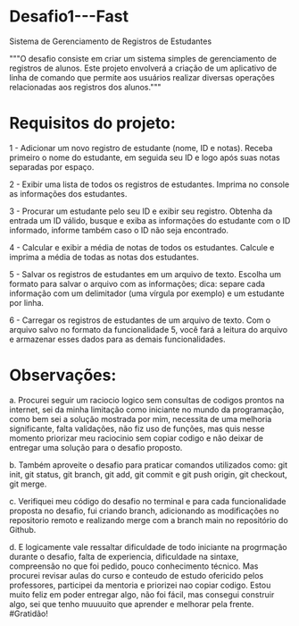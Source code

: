 # Desafio1---Fast
Sistema de Gerenciamento de Registros de Estudantes

  """O desafio consiste em criar um sistema simples de gerenciamento de registros de alunos. 
 Este projeto envolverá a criação de um aplicativo de linha de comando que permite aos usuários
 realizar diversas operações relacionadas aos registros dos alunos."""

 # Requisitos do projeto:

1 - Adicionar um novo registro de estudante (nome, ID e notas).
Receba primeiro o nome do estudante, em seguida seu ID e logo após suas notas separadas por espaço.

2 - Exibir uma lista de todos os registros de estudantes.
Imprima no console as informações dos estudantes.

3 - Procurar um estudante pelo seu ID e exibir seu registro.
Obtenha da entrada um ID válido, busque e exiba as informações do estudante com o ID informado, informe também caso o ID não seja encontrado.

4 - Calcular e exibir a média de notas de todos os estudantes.
Calcule e imprima a média de todas as notas dos estudantes.

5 - Salvar os registros de estudantes em um arquivo de texto.
Escolha um formato para salvar o arquivo com as informações; dica: separe cada informação com um delimitador (uma vírgula por exemplo) e um estudante por linha.

6 - Carregar os registros de estudantes de um arquivo de texto.
Com o arquivo salvo no formato da funcionalidade 5, você fará a leitura do arquivo e armazenar esses dados para as demais funcionalidades.

# Observações:

 a. Procurei seguir um raciocio logico sem consultas de codigos prontos na internet, sei da minha limitação como iniciante
 no mundo da programação, como bem sei a solução mostrada por mim, necessita de uma melhoria significante, falta validações, não fiz uso de funções, mas quis nesse momento
 priorizar meu raciocinio sem copiar codigo e não deixar de entregar uma solução para o desafio proposto. 

 b. Também aproveite o desafio para praticar comandos utilizados como:
 git init, git status, git branch, git add, git commit e git push origin, git checkout, git merge.

 c. Verifiquei meu código do desafio no terminal e para cada funcionalidade proposta no desafio,
 fui criando branch, adicionando as modificações no repositorio remoto e realizando merge com a branch main no repositório do Github.

 d. E logicamente vale ressaltar dificuldade de todo iniciante na progrmação durante o desafio, falta de experiencia, dificuldade na sintaxe,
 compreensão no que foi pedido, pouco conhecimento técnico. Mas procurei revisar aulas do curso e conteudo de estudo ofericido pelos professores,
 participei da mentoria e priorizei nao copiar codigo. Estou muito feliz em poder entregar algo, não foi fácil, mas consegui construir algo, sei que tenho muuuuito que aprender
 e melhorar pela frente. 
 #Gratidão!
